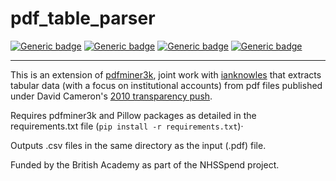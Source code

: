 # pdf_table_parser

[![Generic badge](https://img.shields.io/badge/Python-3.7-<red>.svg)](https://shields.io/) [![Generic badge](https://img.shields.io/badge/License-MIT-blue.svg)](https://shields.io/) [![Generic badge](https://img.shields.io/badge/Maintained-Yes-green.svg)](https://shields.io/) [![Generic badge](https://img.shields.io/badge/BuildPassing-Yes-red.svg)](https://shields.io/)

---

This is an extension of [pdfminer3k](https://pypi.org/project/pdfminer3k/), joint work with [ianknowles](https://github.com/ianknowles/pdftableparser) that extracts tabular data (with a focus on institutional accounts) from pdf files published under David Cameron's [2010 transparency push](https://webarchive.nationalarchives.gov.uk/20130104174825/http://www.number10.gov.uk/news/letter-to-government-departments-on-opening-up-data/).

Requires pdfminer3k and Pillow packages as detailed in the requirements.txt file (`pip install -r requirements.txt`)·

Outputs .csv files in the same directory as the input (.pdf) file.

Funded by the British Academy as part of the NHSSpend project. 
